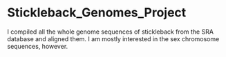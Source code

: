 # Stickleback_Genomes_Project

I compiled all the whole genome sequences of stickleback from the SRA database and
aligned them. I am mostly interested in the sex chromosome sequences, however.
